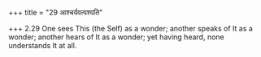 +++
title = "29 आश्चर्यवत्पश्यति"

+++
2.29 One sees This (the Self) as a wonder; another speaks of It as a
wonder; another hears of It as a wonder; yet having heard, none
understands It at all.
